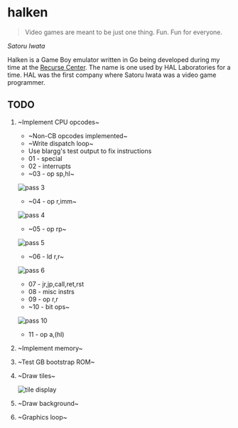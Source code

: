 # halken
>Video games are meant to be just one thing. Fun. Fun for everyone.

*Satoru Iwata*

Halken is a Game Boy emulator written in Go being developed during my time at the [Recurse Center](https://recurse.com).
The name is one used by HAL Laboratories for a time. HAL was the first company where Satoru Iwata was a video game programmer.

## TODO

1. ~Implement CPU opcodes~
    * ~Non-CB opcodes implemented~
     * ~Write dispatch loop~
     * Use blargg's test output to fix instructions
      * 01 - special
      * 02 - interrupts
      * ~03 - op sp,hl~
      
      ![pass 3](https://my.mixtape.moe/gpwxlx.png)
      * ~04 - op r,imm~
      
      ![pass 4](https://my.mixtape.moe/glzofz.png)
      * ~05 - op rp~
      
      ![pass 5](https://my.mixtape.moe/rulxnw.png)
      * ~06 - ld r,r~
      
      ![pass 6](https://my.mixtape.moe/mfdkmk.png)
      * 07 - jr,jp,call,ret,rst
      * 08 - misc instrs
      * 09 - op r,r
      * ~10 - bit ops~
      
      ![pass 10](https://my.mixtape.moe/ysxqrh.png)
      * 11 - op a,(hl)
2. ~Implement memory~
3. ~Test GB bootstrap ROM~
4. ~Draw tiles~

   ![tile display](https://my.mixtape.moe/adxhwd.png)
5. ~Draw background~
6. ~Graphics loop~
